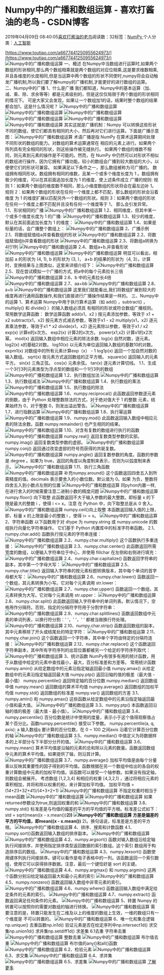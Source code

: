 
# Numpy中的广播和数组运算 - 喜欢打酱油的老鸟 - CSDN博客


2019年04月09日 08:40:05[喜欢打酱油的老鸟](https://me.csdn.net/weixin_42137700)阅读数：32标签：[NumPy																](https://so.csdn.net/so/search/s.do?q=NumPy&t=blog)个人分类：[人工智能																](https://blog.csdn.net/weixin_42137700/article/category/7820233)


[https://www.toutiao.com/a6677441250955624973/](https://www.toutiao.com/a6677441250955624973/)
![Numpy中的广播和数组运算](http://p1.pstatp.com/large/pgc-image/c9325f7feb8640efba58614e4c464a86)
一、概述
在Numpy中当数组进行运算时,如果两个数组的形状相同,那么两个数组相乘就是两个数组的对应位相乘,这是要求维数相乘,并且各维度的长度相同,但是当运算中两个数组的形状不同使时,numpy将会自动触发广播机制,所以我们要了解numpy的广播机制,才能更好的进行数组的运算。
二、Numpy中的广播
1、什么是广播
我们都知道，Numpy中的基本运算（加、减、乘、除、求余等等）都是元素级别的，但是这仅仅局限于两个数组的形状相同的情况下。
可是大家又会发现，如果让一个数组加1的话，结果时整个数组的结果都会加1，这是什么情况呢？
![Numpy中的广播和数组运算](http://p3.pstatp.com/large/pgc-image/899cb5e85d384bc6a7c40a331721bffb)
![Numpy中的广播和数组运算](http://p9.pstatp.com/large/pgc-image/dcf61bfeb3d94c629295ffcc2a3c528e)
![Numpy中的广播和数组运算](http://p9.pstatp.com/large/pgc-image/6561b8915d05471caf835a647b5bad18)
![Numpy中的广播和数组运算](http://p9.pstatp.com/large/pgc-image/ca07fda3fb1948e5b6af17584c9af367)
![Numpy中的广播和数组运算](http://p9.pstatp.com/large/pgc-image/2b950259b93241f5b83e41b7e9ecb9c9)
![Numpy中的广播和数组运算](http://p1.pstatp.com/large/pgc-image/c827c1b40849424282d78595e1421b77)
其实这就是广播机制：Numpy 可以转换这些形状不同的数组，使它们都具有相同的大小，然后再对它们进行运算。下面是广播示意图：
![Numpy中的广播和数组运算](http://p1.pstatp.com/large/pgc-image/997e71ca5cfb455bb272466176069298)
术语广播是指 NumPy 在算术运算期间处理不同形状的数组的能力。对数组的算术运算通常在 相应的元素上进行。如果两个阵列具有完全相同的形状，则这些操作被无缝执行。
如果两个数组的维数不相同，则元素到元素的操作是不可能的。然而，在 NumPy 中仍然可以对形状不相似的数组进行操作，因为它拥有广播功能。较小的数组会广播到较大数组的大小，以便使它们的形状可兼容。
如果满足以下条件之一，那么数组被称为可广播的。
数组拥有相同形状。数组拥有相同的维数，且某一个或多个维度长度为 1 。数组拥有极少的维度，可以在其前面追加长度为 1 的维度，使上述条件成立
广播的规则:
规则 1：如果两个数组的维度数不相同，那么小维度数组的形状将会在最左边补 1。规则 2：如果两个数组的形状在任何一个维度上都不匹配，那么数组的形状会沿着维度 为 1 的维度扩展以匹配另外一个数组的形状。规则 3：如果两个数组的形状在任何一个维度上都不匹配并且没有任何一个维度等于 1， 那么会引发异常。
1.1、形状相同的广播
![Numpy中的广播和数组运算](http://p1.pstatp.com/large/pgc-image/b0c0a392b64046ba8de030fb704fb736)
1.2、相同维度，但其中某一个或多个维度长度为 1 的广播:
![Numpy中的广播和数组运算](http://p1.pstatp.com/large/pgc-image/9adc65aee64547d29ed4efaa52bd0176)
1.3、较少的维度，默认在其前面追加长度为 1 的维度：
![Numpy中的广播和数组运算](http://p1.pstatp.com/large/pgc-image/1ee42931fc314414b3245e089f32b5e6)
1.4、如果是标量的话，会广播整个数组上：
![Numpy中的广播和数组运算](http://p9.pstatp.com/large/pgc-image/312853f4d0614a61b347096659228e65)
2、广播示例
2.1、将数组赋值给a并查看数组的形状
![Numpy中的广播和数组运算](http://p9.pstatp.com/large/pgc-image/17098e4644ae46d39930f06f3fee3851)
2.2、将数组赋值给b并查看数组的形状
![Numpy中的广播和数组运算](http://p9.pstatp.com/large/pgc-image/45fd309fe228471681ebe4b6e3d9bf08)
2.3、将数组a转换为4行1列
![Numpy中的广播和数组运算](http://p9.pstatp.com/large/pgc-image/84ce163fa1744674b9d2602c5dd2ab33)
2.4、数组a+b,并查看形状
![Numpy中的广播和数组运算](http://p9.pstatp.com/large/pgc-image/8203f9d894c440be8dd1373b75d967f0)
![Numpy中的广播和数组运算](http://p1.pstatp.com/large/pgc-image/e4c84d7f65be48c2a85a7cd16cb9ba63)
明显可以看出，相加前 a 的形状为 (4, 1), b 的形状为 (3, )， a+b 的结果的形状为（4, 3）。计算时，变换结果与上图类似，这里来详细介绍下：
![Numpy中的广播和数组运算](http://p9.pstatp.com/large/pgc-image/1388f40eab6b4bc5b804a4c061a88860)
2.5、现在尝试模拟一个广播的方式, 把a中的每个元素拉长三倍
![Numpy中的广播和数组运算](http://p1.pstatp.com/large/pgc-image/53ca817f3e2849f5b94da6588a4182c7)
2.6、b 中的元素拉长4倍
![Numpy中的广播和数组运算](http://p1.pstatp.com/large/pgc-image/a00ef215e6ad45a883d8361a59b15ce5)
2.7、aa+bb
![Numpy中的广播和数组运算](http://p1.pstatp.com/large/pgc-image/e5b71f38998f4c8d9a1878b865d17950)
2.8、a+b
![Numpy中的广播和数组运算](http://p3.pstatp.com/large/pgc-image/f2a41facd5644f2d97e7bb7e7e918a3f)
这里我们就能看出,我们将数组扩展到较大的维度再进行通用函数操作,和我们直接进行广播操作结果是一样的。
三、Numpy中的运算
1、算术运算
Numpy中用于执行算术运算（如 add() ，subtract() ，multiply() 和 divide() ）的输入数组必须具 有相同的形状或符合数组广播规则。
常用数学运算函数：
数学运算函数
add(x1，x2 )
按元素添加参数，等效于 x1 + x2
subtract(x1，x2)
按元素方式减去参数，等效于x1 - x2
multiply(x1，x2)
逐元素乘法参数，等效于x1 * x2
divide(x1，x2)
逐元素除以参数，等效于x1 / x2
exp(x)
计算e的x次方。
exp2(x)
计算2的x次方。
power(x1,x2)
计算x1的x2次幂。
mod(x)
返回输入数组中相应元素的除法余数.
log(x)
自然对数，逐元素。
log2(x)
x的基础2对数。
log10(x)
以元素为单位返回输入数组的基数10的对数。
expm1(x)
对数组中的所有元素计算exp（x） - 1
log1p(x)
返回一个加自然对数的输入数组。
sqrt(x)
按元素方式返回数组的正平方根。
square(x)
返回输入的元素平方。
sin(x)
三角正弦。
cos(x)
元素余弦。
tan(x)
逐元素计算切线。
1.1、生成一个3行3列元素类型为浮点型的数组和一个1行3列的数组
![Numpy中的广播和数组运算](http://p3.pstatp.com/large/pgc-image/265c05e2940844f0a2770beee499ef11)
1.2、执行数组加法
![Numpy中的广播和数组运算](http://p3.pstatp.com/large/pgc-image/d90810ff8c224d2fb7dd234919a6cec3)
1.3、执行数组减法
![Numpy中的广播和数组运算](http://p1.pstatp.com/large/pgc-image/368abc76b17b4addb039e080f73d494d)
1.4、执行数组的乘法
![Numpy中的广播和数组运算](http://p3.pstatp.com/large/pgc-image/aa8f76a9747c4456bff3db823db93638)
1.5、执行数组的除法
![Numpy中的广播和数组运算](http://p1.pstatp.com/large/pgc-image/86aff7b9ac40409c8a90378234565417)
1.6、numpy.reciprocal()
此函数返回参数逐元素的倒数，由于 Python 处理整数除法的方式，对于绝对值大于 1 的整数 元素，结果始终为 0，对于整数 0，则发出溢出警告。
![Numpy中的广播和数组运算](http://p1.pstatp.com/large/pgc-image/95194a75218b4697a73e2761f20d7060)
1.7、进行指数运算
![Numpy中的广播和数组运算](http://p1.pstatp.com/large/pgc-image/9362b456ffbc4b53ac95cafb9387da5f)
1.8、执行幂运算
![Numpy中的广播和数组运算](http://p1.pstatp.com/large/pgc-image/55529458bef748a8ab6aefc9ae14307c)
1.9、numpy.mod()
此函数返回输入数组中相应元素的除法余数。函数 numpy.remainder() 也产生相同的结果。
![Numpy中的广播和数组运算](http://p1.pstatp.com/large/pgc-image/d612aae2726e49e9802b4bb74f1b14f7)
1.10、对含有复数的数组进行执行的函数
![Numpy中的广播和数组运算](http://p1.pstatp.com/large/pgc-image/4582b823c1784fac93badf1884fe3fc7)
numpy.real() 返回复数类型参数的实部。numpy.imag() 返回复数类型参数的虚部。
![Numpy中的广播和数组运算](http://p1.pstatp.com/large/pgc-image/fbaa561b279a4c17afb893418f8c9312)
numpy.conj() 返回通过改变虚部的符号而获得的共轭复数。
![Numpy中的广播和数组运算](http://p1.pstatp.com/large/pgc-image/d9912c44e1654006954be8128b381aba)
numpy.angle() 返回复数参数的角度。函数的参数是 degree 。如果为 true，返回的角度以角度制来表示，否则为以弧度制来表示。
![Numpy中的广播和数组运算](http://p3.pstatp.com/large/pgc-image/46ae4169512e426fb5c5da59ec948cd9)
1.11、执行三角函数
![Numpy中的广播和数组运算](http://p3.pstatp.com/large/pgc-image/9d697b534755472da3a5310251427a56)
补充numpy.around()
这个函数返回四舍五入到所需精度的值。decimals 表示要舍入的小数位数。默认值为 0。如果 为负，整数将四舍五入到小数点左侧的位置
![Numpy中的广播和数组运算](http://p1.pstatp.com/large/pgc-image/5a2ae9342b70432e9b7f5ac40296d4db)
同pyhon内置一样,在进行舍入的时候需要注意二进制小数的精度问题
![Numpy中的广播和数组运算](http://p3.pstatp.com/large/pgc-image/0069aae435f049c5889d0e1ce96d03d9)
numpy.floor() 向下取整
此函数返回不大于输入参数的最大整数。即标量 x 的下限是最大的整数 i ，使得 i <= x。注意 在 Python 中，向下取整总是从 0 舍入。
![Numpy中的广播和数组运算](http://p3.pstatp.com/large/pgc-image/6a7496851bfd42a19ff0bf781bc75050)
numpy.ceil()向上取整
本函数返回输入值的上限，即，标量 x 的上限是最小的整数 i ，使得 i> = x。
![Numpy中的广播和数组运算](http://p1.pstatp.com/large/pgc-image/de349b45b2fe47029cf19dbef91f6ae3)
2、字符串函数
以下函数用于对 dtype 为 numpy.string 或 numpy.unicode 的数组执行向量化字符串操作。 它们基于 Python 内置库中的标准字符串函数。
2.1、numpy.char.add()
函数执行按元素的字符串连接：
![Numpy中的广播和数组运算](http://p9.pstatp.com/large/pgc-image/807cb174fd294cfba2da0207712d12f0)
2.2、numpy.char.multiply()
这个函数执行多重连接：
![Numpy中的广播和数组运算](http://p9.pstatp.com/large/pgc-image/12d4e706e67b4a9993bc670f59a1d86b)
2.3、numpy.char.center()
此函数返回所需宽度的数组，以便输入字符串位于中心，并使用 fillchar 在左侧和右侧进行填充：
![Numpy中的广播和数组运算](http://p9.pstatp.com/large/pgc-image/068840ede4e34802bfc39bd7cf3b3cf3)
2.4、numpy.char.capitalize()
函数返回字符串的副本，其中第一个字母大写：
![Numpy中的广播和数组运算](http://p1.pstatp.com/large/pgc-image/e46fdc3c3f8d47a4a6dcd9173de89c9b)
2.5、numpy.char.title()
返回输入字符串的按元素标题转换版本，其中每个单词的首字母都大写：
![Numpy中的广播和数组运算](http://p1.pstatp.com/large/pgc-image/1166c542055e46efa30dd33b63de9925)
2.6、numpy.char.lower()
函数返回一个数组，其元素转换为小写。它对每个元素调用 str.lower：
![Numpy中的广播和数组运算](http://p1.pstatp.com/large/pgc-image/0cc6f9d0a6ac430daa3acdceadb9e5f7)
2.7、numpy.char.upper()
函数返回一个数组，其元素转换为大写。它对每个元素调用 str.upper：
![Numpy中的广播和数组运算](http://p9.pstatp.com/large/pgc-image/f4fe09dd32204b539e1ab0f5126480c4)
2.8、numpy.char.split()
此函数返回输入字符串中的单词列表。默认情况下，空格用作分隔符。否则，指定的分隔符字符用于分割字符串：
![Numpy中的广播和数组运算](http://p3.pstatp.com/large/pgc-image/a938989925d54dd7bedc65d217a05611)
2.9、numpy.char.splitlines()
函数返回数组中元素的单词列表，以换行符分割：' '，' '，' ' 都被当做换行符处理。
![Numpy中的广播和数组运算](http://p9.pstatp.com/large/pgc-image/2d64e904a262471c864b78fa5023270a)
2.10、numpy.char.strip()
函数返回数组的副本，其中元素移除了开头或结尾处的特定字符：
![Numpy中的广播和数组运算](http://p1.pstatp.com/large/pgc-image/8c4301025500434a80b23859dad25596)
2.11、numpy.char.join()
这个函数返回一个字符串，其中单个字符由特定的分隔符连接：
![Numpy中的广播和数组运算](http://p3.pstatp.com/large/pgc-image/66d8d3401d7f40748427d2abc4ee4cfe)
2.12、numpy.char.replace()
这个函数返回字符串副本，其中所有字符序列的出现位置都被另一个给定的字符序列取代：
![Numpy中的广播和数组运算](http://p3.pstatp.com/large/pgc-image/02d8dc3335cd45448b4320fa0ead8262)
3、统计函数
NumPy有很多有用的统计函数，用于从数组中给定的元素中查找最小，最大，百分标准差和方差等。
常用统计函数
numpy.amin()
从给定数组中的元素沿指定轴返回最小值
numpy.amax()
从给定数组中的元素沿指定轴返回最大值
numpy.ptp()
返回沿轴的值的极差（最大值 - 最小值）
numpy.percentile()
返回特定轴的百分位数
numpy.median()
返回数组中值
numpy.mean()
返回数组的算术平均值
numpy.average()
返回数组的加权平均值
numpy.std()
返回数组的标准差
numpy.var()
返回数组的方差
3.1、numpy.amin() 和 numpy.amax()
这些函数从给定数组中的元素沿指定轴返回最小值和最大值。
![Numpy中的广播和数组运算](http://p1.pstatp.com/large/pgc-image/1e4ca0a4c5ac45468bdd8927fede7f25)
3.3、numpy.ptp()
本函数返回沿轴的值的极差（最大值 - 最小值）。
![Numpy中的广播和数组运算](http://p1.pstatp.com/large/pgc-image/91e003f5cabc41d2a9434469d0200fec)
3.4、numpy.percentile()
百分位数是统计中使用的度量，表示小于这个值得观察值占某个百分比。函数numpy.percentile() 接受以下参数。
numpy.percentile(a, q, axis):
a 输入数组q 要计算的百分位数，在 0 ~ 100 之间axis 沿着它计算百分位数的轴
![Numpy中的广播和数组运算](http://p1.pstatp.com/large/pgc-image/27df8abdd4074fd3af0b9b32ecc2cce7)
3.5、numpy.median()
中值定义为将数据样本的上半部分与下半部分分开的值。
![Numpy中的广播和数组运算](http://p1.pstatp.com/large/pgc-image/9a057835ae0d4523b9b65323cfc99337)
3.6、numpy.mean()
算术平均值是沿轴的元素的总和除以元素的数量。函数返回数组中元素的算术平均值。如果提供了轴，则沿其计算。
![Numpy中的广播和数组运算](http://p1.pstatp.com/large/pgc-image/536b71d6876d426580e442e938a1d816)
3.7、numpy.average()
加权平均值是由每个分量乘以反映其重要性的因子得到的平均值。函数根据在另一个数组中给出的各自的权重计算数组中元素的加权平均值。该函数可以接受一个轴参数。如果没有指定轴，则数组会被展开。
考虑数组 [1,2,3,4] 和相应的权重 [4,3,2,1] ，通过将相应元素的乘积相加，并将和除以权重的和，来计算加权平均值。
加权平均值 = (1*4+2*3+3*2+4*1)/(4+3+2+1)
![Numpy中的广播和数组运算](http://p9.pstatp.com/large/pgc-image/66f4b8ef762940d9842cdfdd086ced46)
不指定权重时相当于mean函数
![Numpy中的广播和数组运算](http://p3.pstatp.com/large/pgc-image/ab8a0a8bcc8440d2a7f13ee8a10c7b3f)
![Numpy中的广播和数组运算](http://p3.pstatp.com/large/pgc-image/45ef4d7aa4f64944b10eacd81a4e72bb)
如果returned参数设为true,则返回权重的和
![Numpy中的广播和数组运算](http://p1.pstatp.com/large/pgc-image/ae2f9d8076e940dfbe1e2d9888650bd7)
3.8、numpy.std()
标准差是与均值的偏差的平方的平均值的平方根。标准差公式如下： std = sqrt(mean((x - x.mean())**2))
![Numpy中的广播和数组运算](http://p3.pstatp.com/large/pgc-image/10192c88bffb43559bf1a260327b8c75)
方差是偏差的平方的平均值，即mean((x - x.mean())** 2)。换句话说，标准差是方差的平方根。
![Numpy中的广播和数组运算](http://p1.pstatp.com/large/pgc-image/d234a750e69c41618b8f885f17a5d251)
4、排序、搜索和计数函数
4.1、numpy.sort()函数返回输入数组的排序副本。
![Numpy中的广播和数组运算](http://p1.pstatp.com/large/pgc-image/2b0cc717f3f340bb9617573e30bb38c8)
![Numpy中的广播和数组运算](http://p1.pstatp.com/large/pgc-image/48dfe42a506e4bd5a2c4f5cc2d069468)
4.2、numpy.argsort()
函数对输入数组沿给定轴执行间接排序，并使用指定排序类型返回数据的索引数组。这个索引 数组用于构造排序后的数组。
![Numpy中的广播和数组运算](http://p9.pstatp.com/large/pgc-image/f0d64ec96f144fff958a3752d4a2179e)
4.3、numpy.lexsort()
函数使用键序列执行间接排序。键可以看作是电子表格中的一列。该函数返回一个索引数组，使用它可以获得排序数据。注意，最后一个键恰好是 sort 的主键。
![Numpy中的广播和数组运算](http://p3.pstatp.com/large/pgc-image/37b1d1131d124c36a9d6ca6868b7504b)
4.4、numpy.argmax() 和 numpy.argmin()
这两个函数分别沿给定轴返回最大和最小元素的索引
![Numpy中的广播和数组运算](http://p1.pstatp.com/large/pgc-image/86d5c1bc42334c8988a16040ab4f73d4)
4.5、numpy.nonzero()
函数返回输入数组中非零元素的索引。
![Numpy中的广播和数组运算](http://p1.pstatp.com/large/pgc-image/5fd193831ce94a61bbaf137cab85c178)
4.6、numpy.where()
函数返回输入数组中满足给定条件的元素的索引。
![Numpy中的广播和数组运算](http://p1.pstatp.com/large/pgc-image/e1c9936c811c4efe95b293d9640d21ab)
4.7、numpy.extract()
函数返回满足任何条件的元素。
![Numpy中的广播和数组运算](http://p1.pstatp.com/large/pgc-image/aedb7cf44c2a411fbea69e06292d6668)
5、转置
Numpy 的转置可以按照你的需要对数组的轴进行转换。
![Numpy中的广播和数组运算](http://p1.pstatp.com/large/pgc-image/3697e70c140a429682d8be36067423fc)
需要注意的是，转置只能发生在二维及以上的维度的数组上生效，一维的数组只有一个维度是 不可以转置的。
![Numpy中的广播和数组运算](http://p1.pstatp.com/large/pgc-image/fb3e513b8c5c494dbfc860ecdd540516)
6、唯一化和集合逻辑
np.unique() 去重函数np.in1d() 验证元素是否在给定序列中np.intersect1d() 求交集np.union1d() 求并集np.setdiff1d() 求差集
6.1去重
字符串去重
![Numpy中的广播和数组运算](http://p9.pstatp.com/large/pgc-image/2ca0cfd37cc040d7b84a5343c2b333ae)
整数去重
![Numpy中的广播和数组运算](http://p1.pstatp.com/large/pgc-image/8d03c7bb413a49e3b96afda58a63b017)
布尔值去重
![Numpy中的广播和数组运算](http://p9.pstatp.com/large/pgc-image/d8491bfc6d924a3b9d03439810943c40)
布尔值的any()和all()函数
![Numpy中的广播和数组运算](http://p9.pstatp.com/large/pgc-image/197d5ca001654fcca921840a0e0092be)
6.2、检验元素
![Numpy中的广播和数组运算](http://p9.pstatp.com/large/pgc-image/607d5d0fac064a9aa7b52b38c5983ccd)
6.3、求交集
![Numpy中的广播和数组运算](http://p3.pstatp.com/large/pgc-image/feaac1d8560247f995aadb6652067c86)
6.4、求并集
![Numpy中的广播和数组运算](http://p3.pstatp.com/large/pgc-image/7fb87ec3fabe41328c73dc891307c5c8)
6.5、求差集
![Numpy中的广播和数组运算](http://p1.pstatp.com/large/pgc-image/365186af62524206bb885a02da8233ef)
[了解更多](https://i.snssdk.com/pgcui/extern_redirect/?item_id=6677441250955624973)

